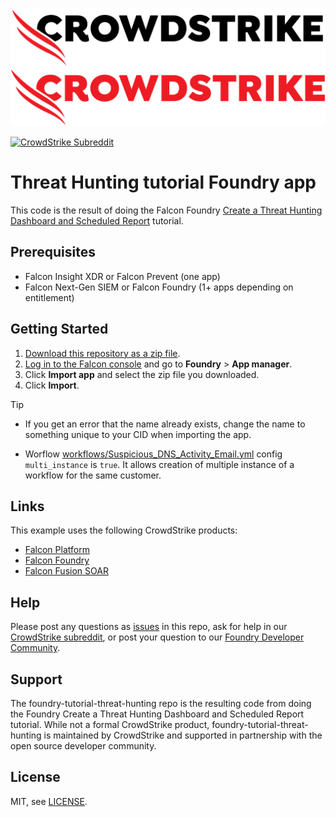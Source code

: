 ![CrowdStrike](/images/cs-logo.png#gh-light-mode-only)
![CrowdStrike](/images/cs-logo-red.png#gh-dark-mode-only)

[![CrowdStrike Subreddit](https://img.shields.io/badge/-r%2Fcrowdstrike-white?logo=reddit&labelColor=gray&link=https%3A%2F%2Freddit.com%2Fr%2Fcrowdstrike)](https://reddit.com/r/crowdstrike)<br/>

# Threat Hunting tutorial Foundry app

This code is the result of doing the Falcon Foundry [Create a Threat Hunting Dashboard and Scheduled Report](https://falcon.crowdstrike.com/documentation/page/t2de2d0b/create-a-threat-hunting-dashboard-and-scheduled-report) tutorial.

## Prerequisites

- Falcon Insight XDR or Falcon Prevent (one app)
- Falcon Next-Gen SIEM or Falcon Foundry (1+ apps depending on entitlement)

## Getting Started

1. [Download this repository as a zip file](https://github.com/CrowdStrike/foundry-tutorial-threat-hunting/archive/refs/heads/main.zip).
2. [Log in to the Falcon console](https://falcon.crowdstrike.com/login?unilogin=true) and go to **Foundry** > **App manager**.
3. Click **Import app** and select the zip file you downloaded.
4. Click **Import**.

> [!TIP]
> * If you get an error that the name already exists, change the name to something unique to your CID when importing the app.
>   
> * Worflow [workflows/Suspicious_DNS_Activity_Email.yml](worflows/Suspicious_DNS_Activity_Email.yml) config `multi_instance` is `true`. It allows creation of multiple instance of a workflow for the same customer. 

## Links

This example uses the following CrowdStrike products:

* [Falcon Platform](https://www.crowdstrike.com/platform/)
* [Falcon Foundry](https://www.crowdstrike.com/platform/next-gen-siem/falcon-foundry/)
* [Falcon Fusion SOAR](https://www.crowdstrike.com/platform/next-gen-siem/falcon-fusion/)

## Help

Please post any questions as [issues](https://github.com/CrowdStrike/foundry-tutorial-threat-hunting/issues) in this repo, ask for help in our [CrowdStrike subreddit](https://www.reddit.com/r/crowdstrike/), or post your question to our [Foundry Developer Community](https://community.crowdstrike.com/groups/foundry-developer-community-82).

## Support

The foundry-tutorial-threat-hunting repo is the resulting code from doing the Foundry Create a Threat Hunting Dashboard and Scheduled Report tutorial. While not a formal CrowdStrike product, foundry-tutorial-threat-hunting is maintained by CrowdStrike and supported in partnership with the open source developer community.

## License

MIT, see [LICENSE](LICENSE).
